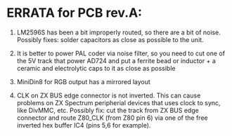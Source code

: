 # ERRATA for PCB rev.A:

1) LM2596S has been a bit improperly routed, so there are a bit of noise. Possibly fixes: solder capacitors as close as possible to the unit.

2) It is better to power PAL coder via noise filter, so you need to cut one of the 5V track that power AD724 and put a ferrite bead or inductor + a ceramic and electrolytic caps to it as close as possible

3) MiniDin8 for RGB output has a mirrored layout
 
4) CLK on ZX BUS edge connector is not inverted. This can cause problems on ZX Spectrum peripherial devices that uses clock to sync, like DivMMC, etc.
Possibly fix: cut the track from ZX BUS edge connector and route Z80_CLK (from Z80 pin 6) via one of the free inverted hex buffer IC4 (pins 5,6 for example).

